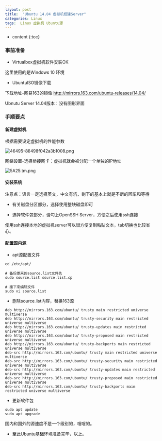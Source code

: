 ```yaml
---
layout: post
title:  "Ubuntu 14.04 虚拟机搭建Server"
categories: Linux
tags:  Linux 虚拟机 Ubuntu源
---
```


* content
{:toc}





### 事前准备

- Virtualbox虚拟机软件安装OK

这里使用的是Windows 10 环境

- UbuntuISO镜像下载

下载地址-网易163的镜像
http://mirrors.163.com/ubuntu-releases/14.04/

Ubnutu Server 14.04版本：没有图形界面

### 手顺要点

#### 新建虚拟机
根据需要设定虚拟机的性能参数

![46495-88498f042a3b1008.png](https://ooo.0o0.ooo/2016/10/09/57fa0324b19e6.png)

网络设置-选择桥接网卡：虚拟机就会被分配一个单独的IP地址

![5A25.tm.png](https://ooo.0o0.ooo/2016/10/09/57fa03a5b39c2.png)

#### 安装系统

注意点：语言一定选择英文，中文有坑，剩下的基本上就是不断的回车和等待

- 有关磁盘分区部分，选择使用整块磁盘即可

- 选择软件包部分，请勾上OpenSSH Server，方便之后使用ssh连接

使用ssh连接本地的虚拟机server可以很方便复制粘贴文本，tab切换也比较省心。

#### 配置国内源

- apt源配置文件

```
cd /etc/apt/

# 备份原来的source.list文件先
sudo source.list source.list.cp

# 接下来编辑文件
sudo vi source.list
```

- 删除source.list内容，替换163源

```
deb http://mirrors.163.com/ubuntu/ trusty main restricted universe multiverse
deb http://mirrors.163.com/ubuntu/ trusty-security main restricted universe multiverse
deb http://mirrors.163.com/ubuntu/ trusty-updates main restricted universe multiverse
deb http://mirrors.163.com/ubuntu/ trusty-proposed main restricted universe multiverse
deb http://mirrors.163.com/ubuntu/ trusty-backports main restricted universe multiverse
deb-src http://mirrors.163.com/ubuntu/ trusty main restricted universe multiverse
deb-src http://mirrors.163.com/ubuntu/ trusty-security main restricted universe multiverse
deb-src http://mirrors.163.com/ubuntu/ trusty-updates main restricted universe multiverse
deb-src http://mirrors.163.com/ubuntu/ trusty-proposed main restricted universe multiverse
deb-src http://mirrors.163.com/ubuntu/ trusty-backports main restricted universe multiverse
```

- 更新软件包

```
sudo apt update
sudo apt upgrade
```

国内和国外的源速度不是一个级别的，嗖嗖的。

- 至此Ubuntu基础环境准备完毕，以上。